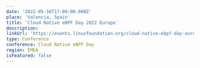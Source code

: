 ```yaml
---
date: '2022-05-16T17:00:00.000Z'
place: 'Valencia, Spain'
title: 'Cloud Native eBPF Day 2022 Europe'
description:
linkUrl: 'https://events.linuxfoundation.org/cloud-native-ebpf-day-europe/program/schedule/'
type: Conference
conference: Cloud Native eBPF Day
region: EMEA
isFeatured: false
---
```

